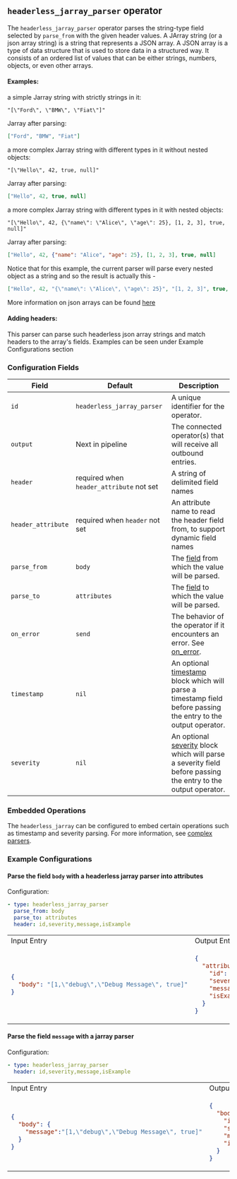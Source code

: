 ## `headerless_jarray_parser` operator

The `headerless_jarray_parser` operator parses the string-type field selected by `parse_from` with the given header values.
A JArray string (or a json array string) is a string that represents a JSON array. A JSON array is a type of data structure that is used to store data in a structured way. It consists of an ordered list of values that can be either strings, numbers, objects, or even other arrays.
#### Examples:
a simple Jarray string with strictly strings in it:
```
"[\"Ford\", \"BMW\", \"Fiat\"]"
```

Jarray after parsing:
```json
["Ford", "BMW", "Fiat"]
```

a more complex Jarray string with different types in it without nested objects:
```
"[\"Hello\", 42, true, null]"
```

Jarray after parsing:
```json
["Hello", 42, true, null]
```

a more complex Jarray string with different types in it with nested objects:
```
"[\"Hello\", 42, {\"name\": \"Alice\", \"age\": 25}, [1, 2, 3], true, null]"
```

Jarray after parsing:
```json
["Hello", 42, {"name": "Alice", "age": 25}, [1, 2, 3], true, null]
```

Notice that for this example, the current parser will parse every nested object as a string and so the result is actually this - 
```json
["Hello", 42, "{\"name\": \"Alice\", \"age\": 25}", "[1, 2, 3]", true, null]
```

More information on json arrays can be found [here](https://json-schema.org/understanding-json-schema/reference/array)

#### Adding headers:
This parser can parse such headerless json array strings and match headers to the array's fields. Examples can be seen under Example Configurations section


### Configuration Fields

| Field              | Default                                  | Description                                                                                                                                       |
|--------------------|------------------------------------------|---------------------------------------------------------------------------------------------------------------------------------------------------|
| `id`               | `headerless_jarray_parser`                             | A unique identifier for the operator.                                                                                                             |
| `output`           | Next in pipeline                         | The connected operator(s) that will receive all outbound entries.                                                                                 |
| `header`           | required when `header_attribute` not set | A string of delimited field names                                                                                                                 |
| `header_attribute` | required when `header` not set           | An attribute name to read the header field from, to support dynamic field names                                                                   |
| `parse_from`       | `body`                                   | The [field](../types/field.md) from which the value will be parsed.                                                                               |
| `parse_to`         | `attributes`                             | The [field](../types/field.md) to which the value will be parsed.                                                                                 |
| `on_error`         | `send`                                   | The behavior of the operator if it encounters an error. See [on_error](../types/on_error.md).                                                     |
| `timestamp`        | `nil`                                    | An optional [timestamp](../types/timestamp.md) block which will parse a timestamp field before passing the entry to the output operator.          |
| `severity`         | `nil`                                    | An optional [severity](../types/severity.md) block which will parse a severity field before passing the entry to the output operator.             |

### Embedded Operations

The `headerless_jarray` can be configured to embed certain operations such as timestamp and severity parsing. For more information, see [complex parsers](../types/parsers.md#complex-parsers).

### Example Configurations

#### Parse the field `body` with a headerless jarray parser into attributes

Configuration:

```yaml
- type: headerless_jarray_parser
  parse_from: body
  parse_to: attributes
  header: id,severity,message,isExample
```

<table>
<tr><td> Input Entry </td> <td> Output Entry </td></tr>
<tr>
<td>

```json
{
  "body": "[1,\"debug\",\"Debug Message\", true]"
}
```

</td>
<td>

```json
{
  "attributes": {
    "id": 1,
    "severity": "debug",
    "message": "Debug Message",
    "isExample": true
  }
}
```

</td>
</tr>
</table>

#### Parse the field `message` with a jarray parser

Configuration:

```yaml
- type: headerless_jarray_parser
  header: id,severity,message,isExample
```

<table>
<tr><td> Input Entry </td> <td> Output Entry </td></tr>
<tr>
<td>

```json
{
  "body": {
    "message":"[1,\"debug\",\"Debug Message\", true]"
  }
}
```

</td>
<td>

```json
{
  "body": {
    "id": 1,
    "severity": "debug",
    "message": "Debug Message",
    "isExample": true
  }
}
```

</td>
</tr>
</table>